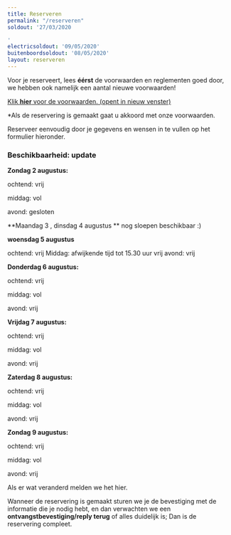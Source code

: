 ```yaml
---
title: Reserveren
permalink: "/reserveren"
soldout: '27/03/2020

'
electricsoldout: '09/05/2020'
buitenboordsoldout: '08/05/2020'
layout: reserveren
---
```


Voor je reserveert, lees **éérst** de voorwaarden en reglementen goed door,   
we hebben ook namelijk een aantal nieuwe voorwaarden!

[Klik **hier** voor de voorwaarden. (opent in nieuw venster)](http://descheepsjongens.nl/voorwaarden)

*Als de reservering is gemaakt gaat u akkoord met onze voorwaarden.

Reserveer eenvoudig door je gegevens en wensen in te vullen op het formulier hieronder.

### Beschikbaarheid: update 

**Zondag 2 augustus:**

ochtend: vrij

middag: vol

avond: gesloten

**Maandag 3 , dinsdag 4 augustus ** nog sloepen beschikbaar :)

**woensdag 5 augustus** 

ochtend: vrij
Middag: afwijkende tijd tot 15.30 uur vrij
avond: vrij 

**Donderdag 6 augustus:**

ochtend: vrij

middag: vol

avond: vrij


**Vrijdag 7 augustus:**

ochtend: vrij

middag: vol 

avond: vrij

**Zaterdag 8 augustus:**

ochtend: vrij

middag: vol

avond: vrij

**Zondag 9 augustus:** 

ochtend: vrij 

middag: vol 

avond: vrij

Als er wat veranderd melden we het hier.

Wanneer de reservering is gemaakt sturen we je de bevestiging met de informatie die je nodig hebt, en dan verwachten we een **ontvangstbevestiging/reply terug** of alles duidelijk is; Dan is de reservering compleet.
